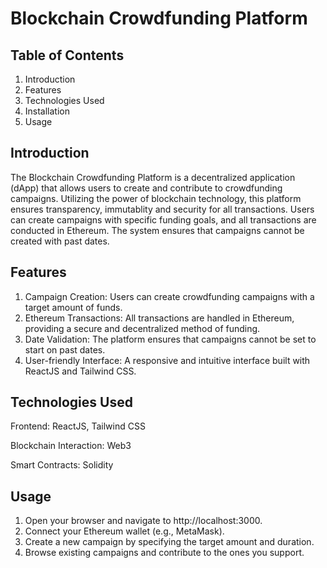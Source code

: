 
# Blockchain Crowdfunding Platform




## Table of Contents

1. Introduction
2. Features
3. Technologies Used
4. Installation
5. Usage

 
## Introduction

The Blockchain Crowdfunding Platform is a decentralized application (dApp) that allows users to create and contribute to crowdfunding campaigns. Utilizing the power of blockchain technology, this platform ensures transparency, immutablity and security for all transactions. Users can create campaigns with specific funding goals, and all transactions are conducted in Ethereum. The system ensures that campaigns cannot be created with past dates.
## Features

1. Campaign Creation: Users can create crowdfunding campaigns with a target amount of funds.
2. Ethereum Transactions: All transactions are handled in Ethereum, providing a secure and decentralized method of funding.
3. Date Validation: The platform ensures that campaigns cannot be set to start on past dates.
4. User-friendly Interface: A responsive and intuitive interface built with ReactJS and Tailwind CSS.
## Technologies Used

Frontend: ReactJS, Tailwind CSS

Blockchain Interaction: Web3

Smart Contracts: Solidity
## Usage

1. Open your browser and navigate to http://localhost:3000.
2. Connect your Ethereum wallet (e.g., MetaMask).
3. Create a new campaign by specifying the target amount and duration.
4. Browse existing campaigns and contribute to the ones you support.



